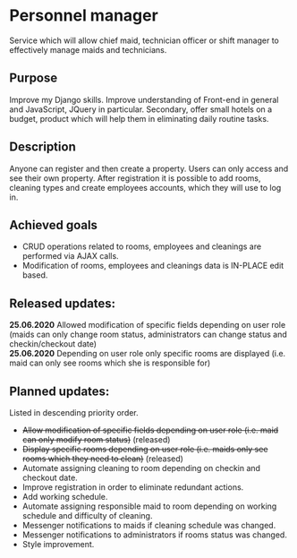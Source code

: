 # Personnel manager

Service which will allow chief maid, technician officer or shift manager to effectively manage maids and technicians.

## Purpose

Improve my Django skills. Improve understanding of Front-end in general and JavaScript, JQuery in particular. Secondary, offer small hotels on a budget, product which will help them in eliminating daily routine tasks.

## Description

Anyone can register and then create a property. Users can only access and see their own property. After registration it is possible to add rooms, cleaning types and create employees accounts, which they will use to log in.

## Achieved goals

* CRUD operations related to rooms, employees and cleanings are performed via AJAX calls.
* Modification of rooms, employees and cleanings data is IN-PLACE edit based.

## Released updates:

**25.06.2020** Allowed modification of specific fields depending on user role (maids can only change room status, administrators can change status and checkin/checkout date) <br>
**25.06.2020** Depending on user role only specific rooms are displayed (i.e. maid can only see rooms which she is responsible for)

## Planned updates:

Listed in descending priority order.

* ~~Allow modification of specific fields depending on user role (i.e. maid can only modify room status)~~ (released)
* ~~Display specific rooms depending on user role (i.e. maids only see rooms which they need to clean)~~ (released)
* Automate assigning cleaning to room depending on checkin and checkout date.
* Improve registration in order to eliminate redundant actions.
* Add working schedule.
* Automate assigning responsible maid to room depending on working schedule and difficulty of cleaning.
* Messenger notifications to maids if cleaning schedule was changed.
* Messenger notifications to administrators if rooms status was changed.
* Style improvement.